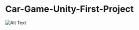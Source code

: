 # Car-Game-Unity-First-Project
![Alt Text](https://s9.gifyu.com/images/Game-Test12bf7e3329ba5902.md.gif)
